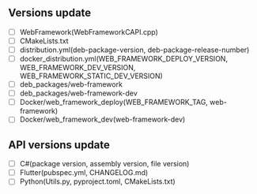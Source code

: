 ## Versions update
- [ ] WebFramework(WebFrameworkCAPI.cpp)
- [ ] CMakeLists.txt
- [ ] distribution.yml(deb-package-version, deb-package-release-number)
- [ ] docker_distribution.yml(WEB_FRAMEWORK_DEPLOY_VERSION, WEB_FRAMEWORK_DEV_VERSION, WEB_FRAMEWORK_STATIC_DEV_VERSION)
- [ ] deb_packages/web-framework
- [ ] deb_packages/web-framework-dev
- [ ] Docker/web_framework_deploy(WEB_FRAMEWORK_TAG, web-framework)
- [ ] Docker/web_framework_dev(web-framework-dev)

## API versions update
- [ ] C#(package version, assembly version, file version)
- [ ] Flutter(pubspec.yml, CHANGELOG.md)
- [ ] Python(Utils.py, pyproject.toml, CMakeLists.txt)

